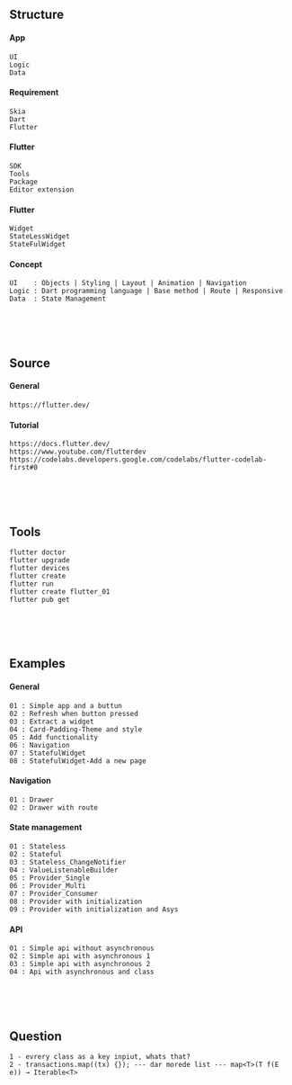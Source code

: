 <!---------------------------------------[Description]-->
## Structure

#### App
	UI
	Logic
	Data

#### Requirement
	Skia
	Dart
	Flutter

#### Flutter
	SDK
	Tools
	Package
	Editor extension

#### Flutter
	Widget
	StateLessWidget
	StateFulWidget

#### Concept
	UI    : Objects | Styling | Layout | Animation | Navigation
	Logic : Dart programming language | Base method | Route | Responsive
	Data  : State Management




<!---------------------------------------[Source]-->
<br><br><br>

## Source

#### General
    https://flutter.dev/

#### Tutorial
	https://docs.flutter.dev/
	https://www.youtube.com/flutterdev
	https://codelabs.developers.google.com/codelabs/flutter-codelab-first#0


<!---------------------------------------[Tools]-->
<br><br><br>

## Tools
	flutter doctor
	flutter upgrade
	flutter devices
	flutter create
	flutter run
	flutter create flutter_01
	flutter pub get



<!---------------------------------------[ Examples ]-->
<br><br><br>

## Examples

#### General
	01 : Simple app and a buttun
	02 : Refresh when button pressed
	03 : Extract a widget
	04 : Card-Padding-Theme and style
	05 : Add functionality
	06 : Navigation
	07 : StatefulWidget
	08 : StatefulWidget-Add a new page


#### Navigation
	01 : Drawer
	02 : Drawer with route

#### State management
	01 : Stateless
	02 : Stateful
	03 : Stateless_ChangeNotifier
	04 : ValueListenableBuilder
	05 : Provider_Single
	06 : Provider_Multi
	07 : Provider_Consumer
	08 : Provider with initialization
	09 : Provider with initialization and Asys
#### API
	01 : Simple api without asynchronous
	02 : Simple api with asynchronous 1
	03 : Simple api with asynchronous 2
	04 : Api with asynchronous and class


<!---------------------------------------[Question]-->
<br><br><br>

## Question
	1 - evrery class as a key inpiut, whats that?
	2 - transactions.map((tx) {}); --- dar morede list --- map<T>(T f(E e)) → Iterable<T>